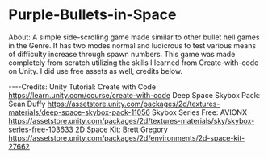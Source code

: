 # Purple-Bullets-in-Space
About: A simple side-scrolling game made similar to other bullet hell games in the Genre. It has
two modes normal and ludicrous to test various means of difficulty increase through spawn numbers.
This game was made completely from scratch utilizing the skills I learned from Create-with-code on Unity.
I did use free assets as well, credits below.

----Credits:
Unity Tutorial: Create with Code https://learn.unity.com/course/create-with-code
Deep Space Skybox Pack: Sean Duffy https://assetstore.unity.com/packages/2d/textures-materials/deep-space-skybox-pack-11056
Skybox Series Free: AVIONX https://assetstore.unity.com/packages/2d/textures-materials/sky/skybox-series-free-103633
2D Space Kit: Brett Gregory https://assetstore.unity.com/packages/2d/environments/2d-space-kit-27662
